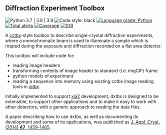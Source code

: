 ## Diffraction Experiment Toolbox

![Python 3.7 | 3.8 | 3.9](https://img.shields.io/badge/python-3.7%20%7C%203.8%20%7C%203.9-blue.svg)
![Code style: black](https://img.shields.io/badge/code%20style-black-000000.svg)
[![Language grade: Python](https://img.shields.io/lgtm/grade/python/g/dials/dxtbx.svg?logo=lgtm&logoWidth=18)](https://lgtm.com/projects/g/dials/dxtbx/context:python)
[![Total alerts](https://img.shields.io/lgtm/alerts/g/dials/dxtbx.svg?logo=lgtm&logoWidth=18)](https://lgtm.com/projects/g/dials/dxtbx/alerts/)
[![Coverage](https://codecov.io/gh/cctbx/dxtbx/branch/main/graph/badge.svg)](https://codecov.io/gh/cctbx/dxtbx)
[![DOI](https://img.shields.io/badge/DOI-10.1107/S1600576714011996-blue.svg)](https://doi.org/10.1107/S1600576714011996)

A [cctbx](https://cctbx.github.io/)-style toolbox to describe single-crystal diffraction experiments, where
a monochromatic beam is used to illuminate a sample which is rotated during
the exposure and diffraction recorded on a flat area detector.

This toolbox will include code for:

 * reading image headers
 * transforming contents of image header to standard (i.e. imgCIF) frame
 * python models of experiment
 * reading a sequence into memory using existing cctbx image reading tools in [iotbx](https://cctbx.github.io/iotbx/index.html)

Initially implemented to support [xia2](https://github.com/xia2/xia2) development, dxtbx is designed to be extensible, to support other applications and to make it easy to work with other detectors, with a generic approach to reading the data files.

A paper describing how to use dxtbx, as well as documenting its development and some of its applications, was published as [J. Appl. Cryst. (2014) **47**, 1459-1465](https://doi.org/10.1107/S1600576714011996).
